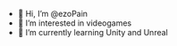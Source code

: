 - 👋 Hi, I’m @ezoPain
- 👀 I’m interested in videogames
- 🌱 I’m currently learning Unity and Unreal

<!---
ezoPain/ezoPain is a ✨ special ✨ repository because its `README.md` (this file) appears on your GitHub profile.
You can click the Preview link to take a look at your changes.
--->
